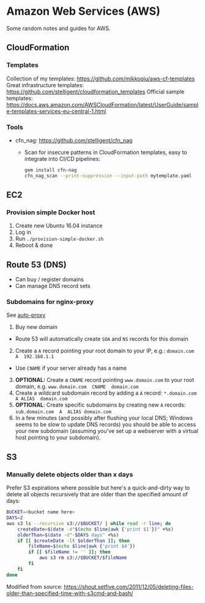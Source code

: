 # Amazon Web Services (AWS)

Some random notes and guides for AWS.

## CloudFormation

### Templates

Collection of my templates: https://github.com/mikkopiu/aws-cf-templates
Great infrastructure templates: https://github.com/stelligent/cloudformation_templates
Official sample templates: https://docs.aws.amazon.com/AWSCloudFormation/latest/UserGuide/sample-templates-services-eu-central-1.html

### Tools

- cfn_nag: https://github.com/stelligent/cfn_nag
  - Scan for insecure patterns in CloudFormation templates, easy to integrate into CI/CD pipelines:
  
      ```sh
      gem install cfn-nag
      cfn_nag_scan --print-suppression --input-path mytemplate.yaml
      ```

## EC2

### Provision simple Docker host

1. Create new Ubuntu 16.04 instance
2. Log in
3. Run `./provision-simple-docker.sh`
4. Reboot & done

## Route 53 (DNS)

- Can buy / register domains
- Can manage DNS record sets

### Subdomains for nginx-proxy

See [auto-proxy](../docker/auto-proxy)

1. Buy new domain
  - Route 53 will automatically create `SOA` and `NS` records for this domain
2. Create a `A` record pointing your root domain to your IP, e.g.: `domain.com  A  192.168.1.1`
  - Use `CNAME` if your server already has a name
3. **OPTIONAL:** Create a `CNAME` record pointing `www.domain.com` to your root domain, e.g. `www.domain.com  CNAME  domain.com`
4. Create a wildcard subdomain record by adding a `A` record: `*.domain.com  A ALIAS  domain.com`
5. **OPTIONAL**: Create specific subdomains by creating new `A` records: `sub.domain.com  A  ALIAS domain.com`
6. In a few minutes (and possibly after flushing your local DNS; Windows seems to be slow to update DNS records)
    you should be able to access your new subdomain (assuming you've set up a webserver with a virtual host pointing to your subdomain).

## S3

### Manually delete objects older than x days

Prefer S3 expirations where possible but here's a quick-and-dirty way to delete all objects recursively that are older than the specified amount of days:

```sh
BUCKET=<bucket name here>
DAYS=2
aws s3 ls --recursive s3://$BUCKET/ | while read -r line; do
	createDate=$(date -d"$(echo $line|awk {'print $1'})" +%s)
	olderThan=$(date -d"-$DAYS days" +%s)
	if [[ $createDate -lt $olderThan ]]; then
		fileName=$(echo $line|awk {'print $4'})
		if [[ $fileName != '' ]]; then
			aws s3 rm s3://$BUCKET/$fileName
		fi
	fi
done
```

Modified from source: https://shout.setfive.com/2011/12/05/deleting-files-older-than-specified-time-with-s3cmd-and-bash/
